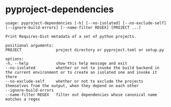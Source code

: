 # pyproject-dependencies

    usage: pyproject-dependencies [-h] [--no-isolated] [--no-exclude-self] [--ignore-build-errors] [--name-filter REGEX] [PROJECT ...]

    Print Requires-Dist metadata of a set of python projects.

    positional arguments:
    PROJECT               project directory or pyproject.toml or setup.py

    options:
    -h, --help            show this help message and exit
    --no-isolated         whether or not to invoke the build backend in the current environment or to create an isolated one and invoke it there
    --no-exclude-self     whether or not to exclude the projects themselves from the output, when they depend on each other
    --ignore-build-errors
    --name-filter REGEX   filter out dependencies whose canonical name matches a regex

